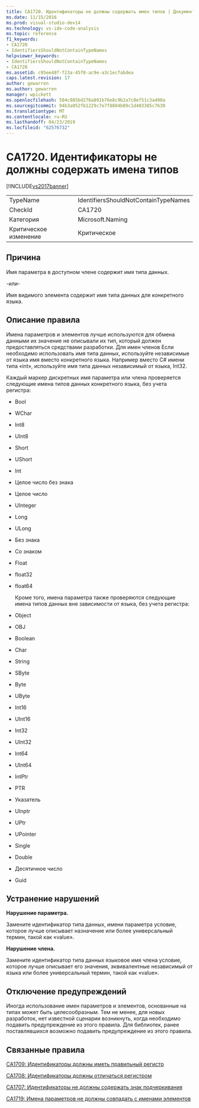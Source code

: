 ```yaml
---
title: CA1720. Идентификаторы не должны содержать имен типов | Документация Майкрософт
ms.date: 11/15/2016
ms.prod: visual-studio-dev14
ms.technology: vs-ide-code-analysis
ms.topic: reference
f1_keywords:
- CA1720
- IdentifiersShouldNotContainTypeNames
helpviewer_keywords:
- IdentifiersShouldNotContainTypeNames
- CA1720
ms.assetid: c95ee48f-f23a-45f0-ac9e-a3c1ecfabdea
caps.latest.revision: 17
author: gewarren
ms.author: gewarren
manager: wpickett
ms.openlocfilehash: 504c985bd276a891b76e8c9b2a7c0ef51c3a490a
ms.sourcegitcommit: 94b3a052fb1229c7e7f8804b09c1d403385c7630
ms.translationtype: MT
ms.contentlocale: ru-RU
ms.lasthandoff: 04/23/2019
ms.locfileid: "62576732"
---
```

# <a name="ca1720-identifiers-should-not-contain-type-names"></a>CA1720. Идентификаторы не должны содержать имена типов
[!INCLUDE[vs2017banner](../includes/vs2017banner.md)]

|||
|-|-|
|TypeName|IdentifiersShouldNotContainTypeNames|
|CheckId|CA1720|
|Категория|Microsoft.Naming|
|Критическое изменение|Критическое|

## <a name="cause"></a>Причина
 Имя параметра в доступном члене содержит имя типа данных.

 -или-

 Имя видимого элемента содержит имя типа данных для конкретного языка.

## <a name="rule-description"></a>Описание правила
 Имена параметров и элементов лучше используются для обмена данными их значение не описывали их тип, который должен предоставляться средствами разработки. Для имен членов Если необходимо использовать имя типа данных, используйте независимые от языка имя вместо конкретного языка. Например вместо C# имени типа «int», используйте имя типа данных независимый от языка, Int32.

 Каждый маркер дискретных имя параметра или члена проверяется следующие имена типов данных конкретного языка, без учета регистра:

- Bool

- WChar

- Int8

- UInt8

- Short

- UShort

- Int

- Целое число без знака

- Целое число

- UInteger

- Long

- ULong

- Без знака

- Со знаком

- Float

- float32

- float64

  Кроме того, имена параметра также проверяются следующие имена типов данных вне зависимости от языка, без учета регистра:

- Object

- OBJ

- Boolean

- Char

- String

- SByte

- Byte

- UByte

- Int16

- UInt16

- Int32

- UInt32

- Int64

- UInt64

- IntPtr

- PTR

- Указатель

- UInptr

- UPtr

- UPointer

- Single

- Double

- Десятичное число

- Guid

## <a name="how-to-fix-violations"></a>Устранение нарушений
 **Нарушение параметра.**

 Замените идентификатор типа данных, имени параметра условие, которое лучше описывает назначение или более универсальный термин, такой как «value».

 **Нарушение члена.**

 Замените идентификатор типа данных языковое имя члена условие, которое лучше описывает его значения, эквивалентные независимый от языка или более универсальный термин, такой как «value».

## <a name="when-to-suppress-warnings"></a>Отключение предупреждений
 Иногда использование имен параметров и элементов, основанные на типах может быть целесообразным. Тем не менее, для новых разработок, нет известной сценарии возникнуть, когда необходимо подавить предупреждение из этого правила. Для библиотек, ранее поставлявшихся возможно подавить предупреждение из этого правила.

## <a name="related-rules"></a>Связанные правила
 [CA1709: Идентификаторы должны иметь правильный регистр](../code-quality/ca1709-identifiers-should-be-cased-correctly.md)

 [CA1708: Идентификаторы должны отличаться регистром](../code-quality/ca1708-identifiers-should-differ-by-more-than-case.md)

 [CA1707: Идентификаторы не должны содержать знак подчеркивания](../code-quality/ca1707-identifiers-should-not-contain-underscores.md)

 [CA1719: Имена параметров не должны совпадать с именами элементов](../code-quality/ca1719-parameter-names-should-not-match-member-names.md)
